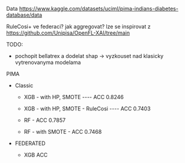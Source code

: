 Data https://www.kaggle.com/datasets/uciml/pima-indians-diabetes-database/data

RuleCosi+ ve federaci? jak aggregovat? lze se inspirovat z https://github.com/Unipisa/OpenFL-XAI/tree/main

TODO:

- pochopit bellatrex a dodelat shap -> vyzkouset nad klasicky vytrenovanyma modelama

PIMA

- Classic

  - XGB - with HP, SMOTE ---- ACC 0.8246
  - XGB - with HP, SMOTE - RuleCosi ---- ACC 0.7403

  - RF - ACC 0.7857
  - RF - with SMOTE - ACC 0.7468

- FEDERATED
  - XGB ACC
